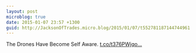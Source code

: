 ```yaml
---
layout: post
microblog: true
date: 2015-01-07 23:57 +1300
guid: http://JacksonOfTrades.micro.blog/2015/01/07/t552781187144744961.html
---
```

The Drones Have Become Self Aware. [t.co/t376PWjqo...](http://t.co/t376PWjqol)
